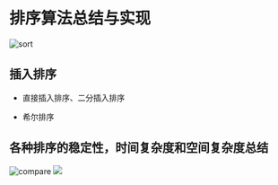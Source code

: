 # 排序算法总结与实现
![sort](https://images2018.cnblogs.com/blog/849589/201804/849589-20180402132530342-980121409.png)
## 插入排序
- 直接插入排序、二分插入排序
    
- 希尔排序

## 各种排序的稳定性，时间复杂度和空间复杂度总结
![compare](https://github.com/Andyato/someAlgroithms/blob/master/Sort/image/sortcompare)
![](https://images2018.cnblogs.com/blog/849589/201804/849589-20180402133438219-1946132192.png)
